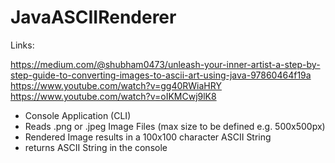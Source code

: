 # JavaASCIIRenderer


Links:

https://medium.com/@shubham0473/unleash-your-inner-artist-a-step-by-step-guide-to-converting-images-to-ascii-art-using-java-97860464f19a
https://www.youtube.com/watch?v=gg40RWiaHRY
https://www.youtube.com/watch?v=oIKMCwj9lK8

- Console Application (CLI)
- Reads .png or .jpeg Image Files (max size to be defined e.g. 500x500px)
- Rendered Image results in a 100x100 character ASCII String
- returns ASCII String in the console
  





